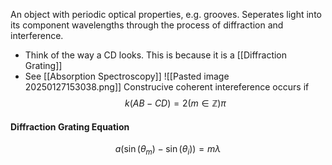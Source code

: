 An object with periodic optical properties, e.g. grooves. 
Seperates light into its component wavelengths through the process of diffraction and interference.
* Think of the way a CD looks. This is because it is a [[Diffraction Grating]]
* See [[Absorption Spectroscopy]]
![[Pasted image 20250127153038.png]]
Construcive coherent intereference occurs if 
$$
k(AB - CD) = 2(m \in \mathbb{Z})\pi
$$
#### Diffraction Grating Equation
$$
a(\sin(\theta_{m}) - \sin(\theta_{i})) = m \lambda
$$